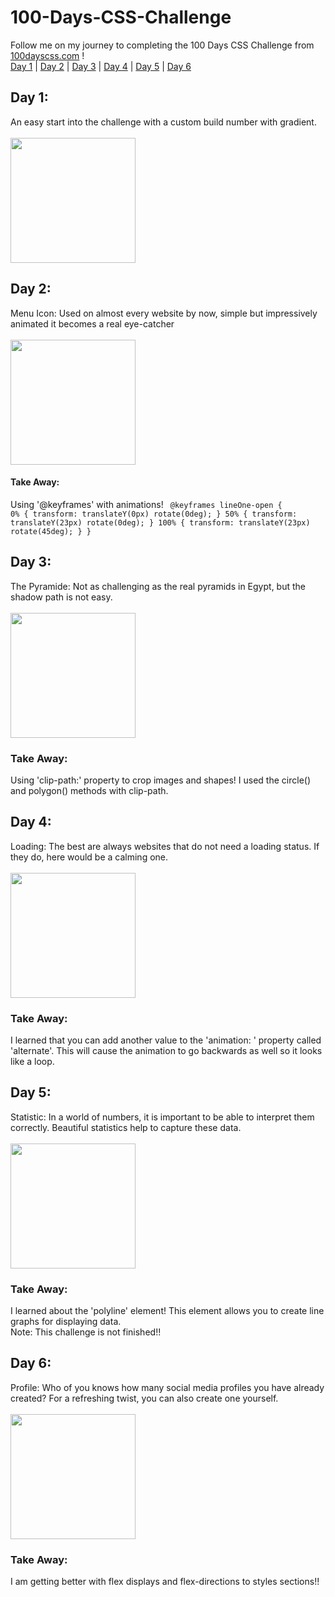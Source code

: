 # 100-Days-CSS-Challenge
Follow me on my journey to completing the 100 Days CSS Challenge from <a href="https://100dayscss.com/days/1/" target="_blank">100dayscss.com</a> !
<br>
[Day 1](#day-1)    |    [Day 2](#day-2)    |    [Day 3](#day-3)     |     [Day 4](#day-4) | [Day 5](#day-5) | [Day 6](#day-6)
 
## Day 1: <a id="day-1"></a>
An easy start into the challenge with a custom build number with gradient.
<br><br>
<img src="https://github.com/halee-t/100-Days-CSS-Challenge/assets/123340415/eb31ca28-753d-4016-a893-ee544e672336" width="200px" height="200px">

## Day 2: <a id="day-2"></a>
Menu Icon: Used on almost every website by now, simple but impressively animated it becomes a real eye-catcher
<br><br>
<img src="https://user-images.githubusercontent.com/123340415/251544859-6b1d3661-e8cc-4be6-9415-3bdc38410031.png" width="200px" height="200px">
#### Take Away:
Using '@keyframes' with animations! 
<code>
@keyframes lineOne-open {
    0% {
        transform: translateY(0px) rotate(0deg);
    }
    50% {
        transform: translateY(23px) rotate(0deg);
    }
    100% {
        transform: translateY(23px) rotate(45deg);
    }
}
</code>

## Day 3: <a id="day-3"></a>
The Pyramide: Not as challenging as the real pyramids in Egypt, but the shadow path is not easy.
<br><br>
<img src="https://github.com/halee-t/100-Days-CSS-Challenge/assets/123340415/46d0eba8-b9fd-4a05-8595-49d8b62453bd" width="200px" height="200px">
### Take Away: 
Using 'clip-path:' property to crop images and shapes! I used the circle() and polygon() methods with clip-path.

## Day 4: <a id="day-4"></a>
Loading: The best are always websites that do not need a loading status. If they do, here would be a calming one.
<br><br>
<img src="https://github.com/halee-t/100-Days-CSS-Challenge/assets/123340415/3fd01609-e768-468c-a618-2277474cfe27" width="200px" height="200px">
### Take Away: 
I learned that you can add another value to the 'animation: ' property called 'alternate'. This will cause the animation to go backwards as well so it looks like a loop.

## Day 5: <a id="day-5"></a>
Statistic: In a world of numbers, it is important to be able to interpret them correctly. Beautiful statistics help to capture these data.
<br><br>
<img src="https://github.com/halee-t/100-Days-CSS-Challenge/assets/123340415/793ae5b8-672c-405e-9e17-5c7dc452a3a5" width="200px" height="200px">
### Take Away:
I learned about the 'polyline' element! This element allows you to create line graphs for displaying data.<br>
Note: This challenge is not finished!!


## Day 6: <a id="day-6"></a>
Profile: Who of you knows how many social media profiles you have already created? For a refreshing twist, you can also create one yourself.
<br><br>
<img src="https://github.com/halee-t/100-Days-CSS-Challenge/assets/123340415/a6184514-f3d6-45f3-ae37-df7e98d9ef9e" width="200px" height="200px">
### Take Away:
I am getting better with flex displays and flex-directions to styles sections!!


